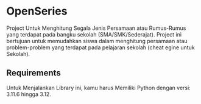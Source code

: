 # OpenSeries

Project Untuk Menghitung Segala Jenis Persamaan atau Rumus-Rumus yang terdapat pada bangku sekolah (SMA/SMK/Sederajat).
Project ini bertujuan untuk memudahkan siswa dalam menghitung persamaan atau problem-problem yang terdapat pada pelajaran sekolah (cheat egine untuk Sekolah).

## Requirements

Untuk Menjalankan Library ini, kamu harus Memiliki Python dengan versi: 3.11.6 hingga 3.12.
